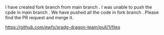 I have created fork branch from main branch . I was unable to push the cpde in main branch .
We have pushed all the code in fork branch . Please find the PR request and merge it.

https://github.com/ewfx/sradg-dragon-team/pull/1/files

